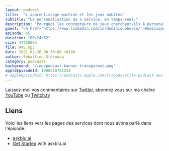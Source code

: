 ```yaml
---
layout: podcast
title:  "L'apprentissage machine et les jeux mobiles"
subtitle: "La personalisation as a service, en temps-réel."
description: "Pourquoi les concepteurs de jeux cherchent-ils à personaliser, en temps réel, votre expérience ? Comment l'apprentissage automatique peut-il aider à personaliser vos jeux ? Les réponses sont dans cette discussion avec Dominique et Jonathan de askblu.ai, un service de personalisation en temps réel pour les concepteurs de jeux mobiles."
guest: "<a href='https://www.linkedin.com/in/dominiquebusso/'>Dominique Busso</a>, Founder, askblu.ai et <a href='https://www.linkedin.com/in/jonathan-dixon-a339562/'>Jonathan Dixon</a>, CTO & COO, askblu.ai"
episode: 45
duration: "00:24:52"
size: 47750083
file: 045.mp3
date: 2021-02-26 06:30:00 +0100
author: Sébastien Stormacq
category: podcasts
background: '/img/podcast-banner-transparent.png'
appleEpisodeId: 1000510751254
# appleEpisodeId: https://podcasts.apple.com/fr/podcast/le-podcast-aws-en-français/id1452118442
---
```


Laissez-moi vos commentaires sur [Twitter](https://twitter.com/sebsto), abonnez vous sur ma chaîne [YouTube](https://www.youtube.com/sebsto) ou [Twitch.tv](https://www.twitch.tv/sebAWS)

## Liens

Voici les liens vers les pages des services dont nous avons parlé dans l'épisode.

- [askblu.ai](https://askblu.ai/)
- [Get Started](https://askblu.ai/integration/) with askblu.ai
